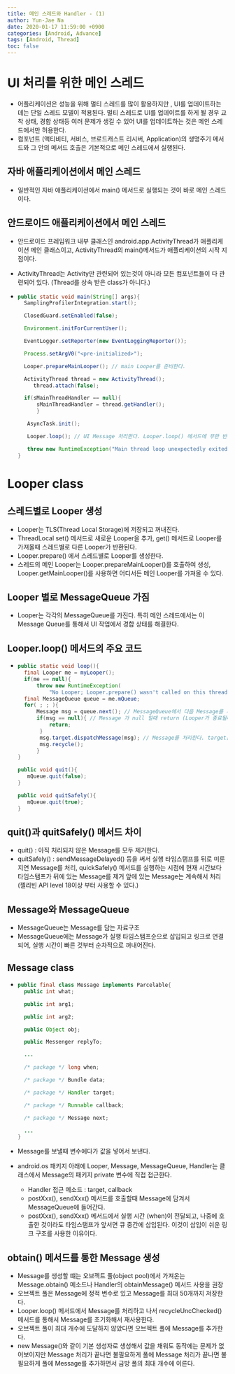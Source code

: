 ```yaml
---
title: 메인 스레드와 Handler - (1)
author: Yun-Jae Na
date: 2020-01-17 11:59:00 +0900
categories: [Android, Advance]
tags: [Android, Thread]
toc: false
---
```


# UI 처리를 위한 메인 스레드

-   어플리케이션은 성능을 위해 멀티 스레드를 많이 활용하지만 , UI를 업데이트하는 데는 단일 스레드 모델이 적용된다. 멀티 스레드로 UI를 업데이트를 하게 될 경우 교착 상태, 경합 상태등 여러 문제가 생길 수 있어 UI를 업데이트하는 것은 메인 스레드에서만 허용한다.
-   컴포넌트 (액티비티, 서비스, 브로드캐스트 리시버, Application)의 생명주기 메서드와 그 안의 메서드 호출은 기본적으로 메인 스레드에서 실행된다.

## 자바 애플리케이션에서 메인 스레드

-   일반적인 자바 애플리케이션에서 main() 메서드로 실행되는 것이 바로 메인 스레드이다.

## 안드로이드 애플리케이션에서 메인 스레드

-   안드로이드 프레임워크 내부 클래스인 android.app.ActivityThread가 애플리케이션 메인 클래스이고, ActivityThread의 main()메서드가 애플리케이션의 시작 지점이다.

-   ActivityThread는 Activity만 관련되어 있는것이 아니라 모든 컴포넌트들이 다 관련되어 있다. (Thread를 상속 받은 class가 아니다.)

-   ```java
    public static void main(String[] args){
      SamplingProfilerIntegration.start();

      ClosedGuard.setEnabled(false);

      Environment.initForCurrentUser();

      EventLogger.setReporter(new EventLoggingReporter());

      Process.setArgV0("<pre-initialized>");

      Looper.prepareMainLooper(); // main Looper를 준비한다.

      ActivityThread thread = new ActivityThread();
         thread.attach(false);

      if(sMainThreadHandler == null){
          sMainThreadHandler = thread.getHandler();
          }

       AsyncTask.init();

       Looper.loop(); // UI Message 처리한다. Looper.loop() 메서드에 무한 반복문이 있어 main() 메서드는 프로세스가 종료될 때 까지 끝나지 않는다.

       throw new RuntimeException("Main thread loop unexpectedly exited");
    }
    ```


# Looper class

## 스레드별로 Looper 생성

-   Looper는 TLS(Thread Local Storage)에 저장되고 꺼내진다.
-   ThreadLocal set() 메서드로 새로운 Looper을 추가, get() 메서드로 Looper를 가져올때 스레드별로 다른 Looper가 반환된다.
-   Looper.prepare() 에서 스레드별로 Looper를 생성한다.
-   스레드의 메인 Looper는 Looper.prepareMainLooper()를 호출하여 생성, Looper.getMainLooper()를 사용하면 어디서든 메인 Looper를 가져올 수 있다.

## Looper 별로 MessageQueue 가짐

-   Looper는 각각의 MessageQueue를 가진다. 특히 메인 스레드에서는 이 Message Queue를 통해서 UI 작업에서 경합 상태를 해결한다.

## Looper.loop() 메서드의 주요 코드

-   ```java
    public static void loop(){
      final Looper me = myLooper();
      if(me == null){
          throw new RuntimeException(
              "No Looper; Looper.prepare() wasn't called on this thread.");
      final MessageQueue queue = me.mQueue;
      for( ; ; ){
          Message msg = queue.next(); // MessageQueue에서 다음 Message를 꺼낸다.
          if(msg == null){ // Message 가 null 일때 return (Looper가 종료될때 quit() , quitSafely() 메소드 통해)
              return;
           }
           msg.target.dispatchMessage(msg); // Message를 처리한다. target은 Handler인스턴스이고 결과적으로 Handler 의 dispatchMessage() 메서드가 Message를 처리한다.
           msg.recycle();
          }
    }

    public void quit(){
       mQueue.quit(false);
    }

    public void quitSafely(){
       mQueue.quit(true);
    }
    ```


## quit()과 quitSafely() 메서드 차이

-   quit() : 아직 처리되지 않은 Message를 모두 제거한다.
-   quitSafely() : sendMessageDelayed() 등을 써서 실행 타임스탬프를 뒤로 미룬 지연 Message를 처리, quickSafely() 메서드를 실행하는 시점에 현재 시간보다 타임스탬프가 뒤에 있는 Message를 제거 앞에 있는 Message는 계속해서 처리 (젤리빈 API level 18이상 부터 사용할 수 있다.)

## Message와 MessageQueue

-   MessageQueue는 Message를 담는 자료구조
-   MessageQueue에는 Message가 실행 타임스탬프순으로 삽입되고 링크로 연결되어, 실행 시간이 빠른 것부터 순차적으로 꺼내어진다.

## Message class

-   ```java
    public final class Message implements Parcelable{
      public int what;

      public int arg1;

      public int arg2;

      public Object obj;

      public Messenger replyTo;

      ...

      /* package */ long when;

      /* package */ Bundle data;

      /* package */ Handler target;

      /* package */ Runnable callback;

      /* package */ Message next;

      ...
    }
    ```

-   Message를 보낼때 변수에다가 값을 넣어서 보낸다.

-   android.os 패키지 아래에 Looper, Message, MessageQueue, Handler는 클래스에서 Message의 패키지 private 변수에 직접 접근한다.

    -   Handler 접근 메소드 : target, callback
    -   postXxx(), sendXxx() 메서드를 호출할때 Message에 담겨서 MessageQueue에 들어간다.
    -   postXxx(), sendXxx() 메서드에서 실행 시간 (when)이 전달되고, 나중에 호출한 것이라도 타임스탬프가 앞서면 큐 중간에 삽입된다. 이것이 삽입이 쉬운 링크 구조를 사용한 이유이다.

## obtain() 메서드를 통한 Message 생성

-   Message를 생성할 떄는 오브젝트 풀(object pool)에서 가져온는 Message.obtain() 메소드나 Handler의 obtainMessage() 메서드 사용을 권장
-   오브젝트 풀은 Message에 정적 변수로 있고 Message를 최대 50개까지 저장한다.
-   Looper.loop() 메서드에서 Message를 처리하고 나서 recycleUncChecked() 메서드를 통해서 Message를 초기화해서 재사용한다.
-   오브젝트 풀이 최대 개수에 도달하지 않았다면 오브젝트 풀에 Message를 추가한다.
-   new Message()와 같이 기본 생성자로 생성해서 값을 채워도 동작에는 문제가 없어보이지만 Message 처리가 끝나면 불필요하게 풀에 Message 처리가 끝나면 불필요하게 풀에 Message를 추가하면서 금방 풀의 최대 개수에 이른다.

